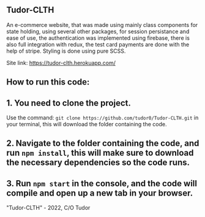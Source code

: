 ## Tudor-CLTH

An e-commerce website, that was made using mainly class components for state holding, using several other packages, for session persistance and ease of use, the authentication was implemented using firebase, there is also full integration with redux, the test card payments are done with the help of stripe.
Styling is done using pure SCSS.

Site link: https://tudor-clth.herokuapp.com/


## How to run this code:
## 1. You need to clone the project.
   Use the command: ``` git clone https://github.com/tudor0/Tudor-CLTH.git ``` in your terminal, this will download the folder containing the code.
## 2. Navigate to the folder containing the code, and run ```npm install```, this will make sure to download the necessary dependencies so the code runs.
## 3. Run ```npm start``` in the console, and the code will compile and open up a new tab in your browser.

"Tudor-CLTH" - 2022, C/O Tudor
